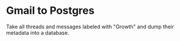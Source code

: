# Gmail to Postgres

Take all threads and messages labeled with "Growth" and dump their metadata into a database.

